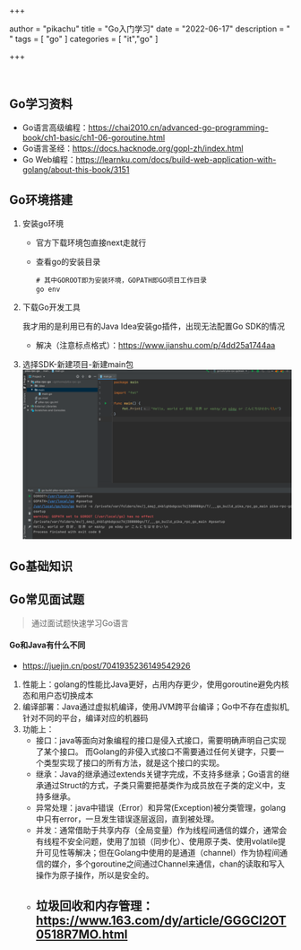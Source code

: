 

+++

author = "pikachu"
title = "Go入门学习"
date = "2022-06-17"
description = " "
tags = [
    "go"
]
categories = [
    "it","go"
]

+++

&nbsp;



## Go学习资料

- Go语言高级编程：https://chai2010.cn/advanced-go-programming-book/ch1-basic/ch1-06-goroutine.html
- Go语言圣经：https://docs.hacknode.org/gopl-zh/index.html
- Go Web编程：https://learnku.com/docs/build-web-application-with-golang/about-this-book/3151



## Go环境搭建

1. 安装go环境

   - 官方下载环境包直接next走就行

   - 查看go的安装目录

     ```
     # 其中GOROOT即为安装环境，GOPATH即GO项目工作目录
     go env
     ```

2. 下载Go开发工具

   我才用的是利用已有的Java Idea安装go插件，出现无法配置Go SDK的情况

   - 解决（注意标点格式）：https://www.jianshu.com/p/4dd25a1744aa

3. 选择SDK-新建项目-新建main包	![image-20220731235322242](https://raw.githubusercontent.com/PI-KA-CHU/Image-OSS/main/imagesimage-20220731235322242.png)





## Go基础知识







## Go常见面试题

> 通过面试题快速学习Go语言



#### Go和Java有什么不同

- https://juejin.cn/post/7041935236149542926

1. 性能上：golang的性能比Java更好，占用内存更少，使用goroutine避免内核态和用户态切换成本
2. 编译部署：Java通过虚拟机编译，使用JVM跨平台编译；Go中不存在虚拟机,针对不同的平台，编译对应的机器码
3. 功能上：
   - 接口：java等面向对象编程的接口是侵入式接口，需要明确声明自己实现了某个接口。 而Golang的非侵入式接口不需要通过任何关键字，只要一个类型实现了接口的所有方法，就是这个接口的实现。
   - 继承：Java的继承通过extends关键字完成，不支持多继承；Go语言的继承通过Struct的方式，子类只需要把基类作为成员放在子类的定义中，支持多继承。
   - 异常处理：java中错误（Error）和异常(Exception)被分类管理，golang中只有error，一旦发生错误逐层返回，直到被处理。
   - 并发：通常借助于共享内存（全局变量）作为线程间通信的媒介，通常会有线程不安全问题，使用了加锁（同步化）、使用原子类、使用volatile提升可见性等解决；但在Golang中使用的是通道（channel）作为协程间通信的媒介，多个goroutine之间通过Channel来通信，chan的读取和写入操作为原子操作，所以是安全的。
   - 垃圾回收和内存管理：https://www.163.com/dy/article/GGGCI2OT0518R7MO.html
     - 